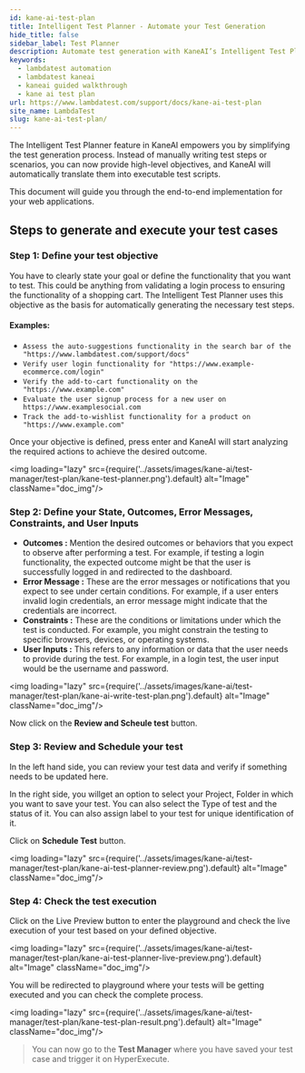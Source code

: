 ```yaml
---
id: kane-ai-test-plan
title: Intelligent Test Planner - Automate your Test Generation
hide_title: false
sidebar_label: Test Planner
description: Automate test generation with KaneAI’s Intelligent Test Planner. Define objectives, set parameters, and execute tests seamlessly for web apps.
keywords:
  - lambdatest automation
  - lambdatest kaneai
  - kaneai guided walkthrough
  - kane ai test plan
url: https://www.lambdatest.com/support/docs/kane-ai-test-plan
site_name: LambdaTest
slug: kane-ai-test-plan/
---
```


<script type="application/ld+json"
      dangerouslySetInnerHTML={{ __html: JSON.stringify({
       "@context": "https://schema.org",
        "@type": "BreadcrumbList",
        "itemListElement": [{
          "@type": "ListItem",
          "position": 1,
          "name": "Home",
          "item": "https://www.lambdatest.com"
        },{
          "@type": "ListItem",
          "position": 2,
          "name": "Support",
          "item": "https://www.lambdatest.com/support/docs/"
        },{
          "@type": "ListItem",
          "position": 3,
          "name": "KaneAI Test Plan",
          "item": "https://www.lambdatest.com/support/docs/kane-ai-test-plan"
        }]
      })
    }}
></script>
The Intelligent Test Planner feature in KaneAI empowers you by simplifying the test generation process. Instead of manually writing test steps or scenarios, you can now provide high-level objectives, and KaneAI will automatically translate them into executable test scripts.

This document will guide you through the end-to-end implementation for your web applications.

## Steps to generate and execute your test cases
### Step 1: Define your test objective
You have to clearly state your goal or define the functionality that you want to test. This could be anything from validating a login process to ensuring the functionality of a shopping cart. The Intelligent Test Planner uses this objective as the basis for automatically generating the necessary test steps.

#### Examples:
- `Assess the auto-suggestions functionality in the search bar of the "https://www.lambdatest.com/support/docs"`
- `Verify user login functionality for "https://www.example-ecommerce.com/login"`
- `Verify the add-to-cart functionality on the "https://www.example.com"`
- `Evaluate the user signup process for a new user on https://www.examplesocial.com`
- `Track the add-to-wishlist functionality for a product on "https://www.example.com"`

Once your objective is defined, press enter and KaneAI will start analyzing the required actions to achieve the desired outcome.

<img loading="lazy" src={require('../assets/images/kane-ai/test-manager/test-plan/kane-test-planner.png').default} alt="Image" className="doc_img"/>

### Step 2: Define your State, Outcomes, Error Messages, Constraints, and User Inputs

- **Outcomes :** Mention the desired outcomes or behaviors that you expect to observe after performing a test. For example, if testing a login functionality, the expected outcome might be that the user is successfully logged in and redirected to the dashboard.
- **Error Message :** These are the error messages or notifications that you expect to see under certain conditions. For example, if a user enters invalid login credentials, an error message might indicate that the credentials are incorrect.
- **Constraints :** These are the conditions or limitations under which the test is conducted. For example, you might constrain the testing to specific browsers, devices, or operating systems.
- **User Inputs :** This refers to any information or data that the user needs to provide during the test. For example, in a login test, the user input would be the username and password.

<img loading="lazy" src={require('../assets/images/kane-ai/test-manager/test-plan/kane-ai-write-test-plan.png').default} alt="Image" className="doc_img"/>

Now click on the **Review and Scheule test** button.

### Step 3: Review and Schedule your test
In the left hand side, you can review your test data and verify if something needs to be updated here.

In the right side, you willget an option to select your Project, Folder in which you want to save your test. You can also select the Type of test and the status of it. You can also assign label to your test for unique identification of it.

Click on **Schedule Test** button.

<img loading="lazy" src={require('../assets/images/kane-ai/test-manager/test-plan/kane-ai-test-planner-review.png').default} alt="Image" className="doc_img"/>

### Step 4: Check the test execution
Click on the Live Preview button to enter the playground and check the live execution of your test based on your defined objective.

<img loading="lazy" src={require('../assets/images/kane-ai/test-manager/test-plan/kane-ai-test-planner-live-preview.png').default} alt="Image" className="doc_img"/>

You will be redirected to playground where your tests will be getting executed and you can check the complete process.

<img loading="lazy" src={require('../assets/images/kane-ai/test-manager/test-plan/kane-test-plan-result.png').default} alt="Image" className="doc_img"/>

> You can now go to the **Test Manager** where you have saved your test case and trigger it on HyperExecute.